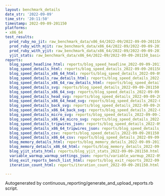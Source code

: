 ```yaml
---
layout: benchmark_details
date_str: '2022-09-09'
time_str: '20:11:50'
timestamp: 2022-09-09-201150
platforms:
- x86_64
test_results:
  prod_ruby_no_jit: raw_benchmark_data/x86_64/2022-09/2022-09-09-201150_basic_benchmark_prod_ruby_no_jit.json
  prod_ruby_with_mjit: raw_benchmark_data/x86_64/2022-09/2022-09-09-201150_basic_benchmark_prod_ruby_with_mjit.json
  prod_ruby_with_yjit: raw_benchmark_data/x86_64/2022-09/2022-09-09-201150_basic_benchmark_prod_ruby_with_yjit.json
  yjit_stats: raw_benchmark_data/x86_64/2022-09/2022-09-09-201150_basic_benchmark_yjit_stats.json
reports:
  blog_speed_headline_html: reports/blog_speed_headline_2022-09-09-201150.html
  blog_speed_details_html: reports/blog_speed_details_2022-09-09-201150.html
  blog_speed_details_x86_64_html: reports/blog_speed_details_2022-09-09-201150.x86_64.html
  blog_speed_details_raw_details_html: reports/blog_speed_details_2022-09-09-201150.raw_details.html
  blog_speed_details_x86_64_raw_details_html: reports/blog_speed_details_2022-09-09-201150.x86_64.raw_details.html
  blog_speed_details_svg: reports/blog_speed_details_2022-09-09-201150.svg
  blog_speed_details_x86_64_svg: reports/blog_speed_details_2022-09-09-201150.x86_64.svg
  blog_speed_details_head_svg: reports/blog_speed_details_2022-09-09-201150.head.svg
  blog_speed_details_x86_64_head_svg: reports/blog_speed_details_2022-09-09-201150.x86_64.head.svg
  blog_speed_details_back_svg: reports/blog_speed_details_2022-09-09-201150.back.svg
  blog_speed_details_x86_64_back_svg: reports/blog_speed_details_2022-09-09-201150.x86_64.back.svg
  blog_speed_details_micro_svg: reports/blog_speed_details_2022-09-09-201150.micro.svg
  blog_speed_details_x86_64_micro_svg: reports/blog_speed_details_2022-09-09-201150.x86_64.micro.svg
  blog_speed_details_tripwires_json: reports/blog_speed_details_2022-09-09-201150.tripwires.json
  blog_speed_details_x86_64_tripwires_json: reports/blog_speed_details_2022-09-09-201150.x86_64.tripwires.json
  blog_speed_details_csv: reports/blog_speed_details_2022-09-09-201150.csv
  blog_speed_details_x86_64_csv: reports/blog_speed_details_2022-09-09-201150.x86_64.csv
  blog_memory_details_html: reports/blog_memory_details_2022-09-09-201150.html
  blog_memory_details_x86_64_html: reports/blog_memory_details_2022-09-09-201150.x86_64.html
  blog_yjit_stats_html: reports/blog_yjit_stats_2022-09-09-201150.html
  variable_warmup_warmup_settings_json: reports/variable_warmup_2022-09-09-201150.warmup_settings.json
  blog_exit_reports_bench_list_html: reports/blog_exit_reports_2022-09-09-201150.bench_list.html
  iteration_count_html: reports/iteration_count_2022-09-09-201150.html

---
```

Autogenerated by continuous_reporting/generate_and_upload_reports.rb script.

